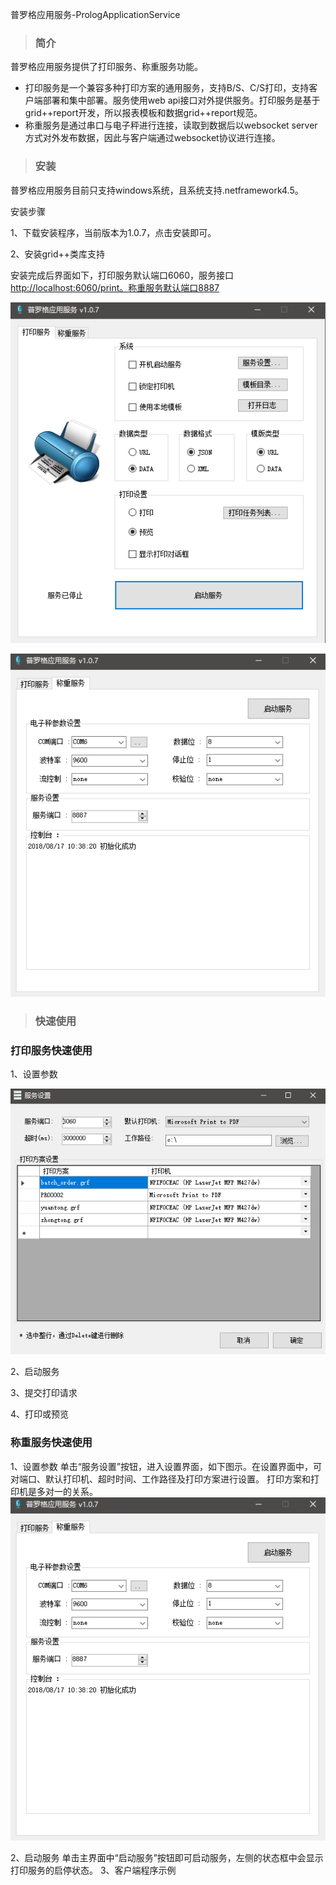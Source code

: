 普罗格应用服务-PrologApplicationService

> ### 简介

普罗格应用服务提供了打印服务、称重服务功能。

* 打印服务是一个兼容多种打印方案的通用服务，支持B/S、C/S打印，支持客户端部署和集中部署。服务使用web api接口对外提供服务。打印服务是基于grid++report开发，所以报表模板和数据grid++report规范。
* 称重服务是通过串口与电子秤进行连接，读取到数据后以websocket server方式对外发布数据，因此与客户端通过websocket协议进行连接。

> ### 安装

普罗格应用服务目前只支持windows系统，且系统支持.netframework4.5。

安装步骤

1、下载安装程序，当前版本为1.0.7，点击安装即可。

2、安装grid++类库支持

安装完成后界面如下，打印服务默认端口6060，服务接口[http://localhost:6060/print。称重服务默认端口8887](http://localhost:6060/print。称重服务默认端口8887)

![](/assets/import8172.png)

![](/assets/import8173.png)

> ### 快速使用

### 打印服务快速使用

1、设置参数

![](/assets/import8175.png)

2、启动服务

3、提交打印请求

4、打印或预览

### 称重服务快速使用

1、设置参数
    单击“服务设置”按钮，进入设置界面，如下图示。在设置界面中，可对端口、默认打印机、超时时间、工作路径及打印方案进行设置。
    打印方案和打印机是多对一的关系。
![](/assets/import8173.png)

2、启动服务
单击主界面中“启动服务”按钮即可启动服务，左侧的状态框中会显示打印服务的启停状态。
3、客户端程序示例

